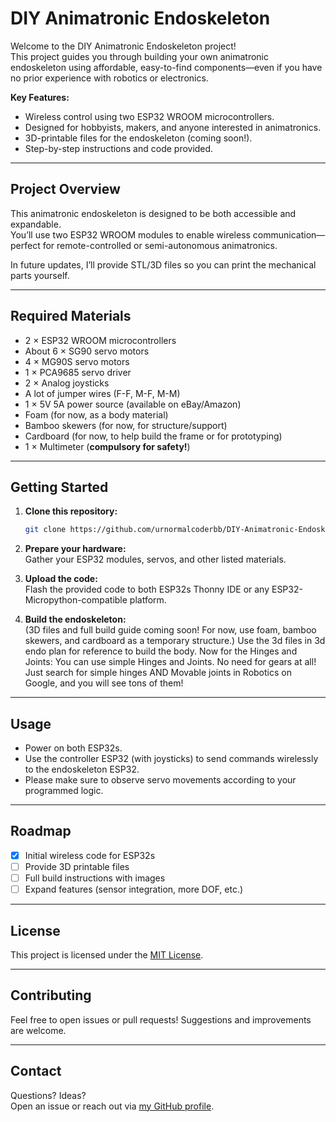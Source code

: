 # DIY Animatronic Endoskeleton

Welcome to the DIY Animatronic Endoskeleton project!  
This project guides you through building your own animatronic endoskeleton using affordable, easy-to-find components—even if you have no prior experience with robotics or electronics.

**Key Features:**
- Wireless control using two ESP32 WROOM microcontrollers.
- Designed for hobbyists, makers, and anyone interested in animatronics.
- 3D-printable files for the endoskeleton (coming soon!).
- Step-by-step instructions and code provided.

---

## Project Overview

This animatronic endoskeleton is designed to be both accessible and expandable.  
You’ll use two ESP32 WROOM modules to enable wireless communication—perfect for remote-controlled or semi-autonomous animatronics.

In future updates, I’ll provide STL/3D files so you can print the mechanical parts yourself.

---

## Required Materials

- 2 × ESP32 WROOM microcontrollers
- About 6 × SG90 servo motors
- 4 × MG90S servo motors
- 1 × PCA9685 servo driver
- 2 × Analog joysticks
- A lot of jumper wires (F-F, M-F, M-M)
- 1 × 5V 5A power source (available on eBay/Amazon)
- Foam (for now, as a body material)
- Bamboo skewers (for now, for structure/support)
- Cardboard (for now, to help build the frame or for prototyping)
- 1 × Multimeter (**compulsory for safety!**)

---

## Getting Started

1. **Clone this repository:**
   ```sh
   git clone https://github.com/urnormalcoderbb/DIY-Animatronic-Endoskeleton.git
   ```
2. **Prepare your hardware:**  
   Gather your ESP32 modules, servos, and other listed materials.

3. **Upload the code:**  
   Flash the provided code to both ESP32s Thonny IDE or any ESP32-Micropython-compatible platform.

4. **Build the endoskeleton:**  
   (3D files and full build guide coming soon! For now, use foam, bamboo skewers, and cardboard as a temporary structure.)
   Use the 3d files in 3d endo plan for reference to build the body.
   Now for the Hinges and Joints:
   You can use simple Hinges and Joints. No need for gears at all!
   Just search for simple hinges AND Movable joints in Robotics on Google, and you will see tons of them!
   

---

## Usage

- Power on both ESP32s.
- Use the controller ESP32 (with joysticks) to send commands wirelessly to the endoskeleton ESP32.
- Please make sure to observe servo movements according to your programmed logic.

---

## Roadmap

- [x] Initial wireless code for ESP32s
- [ ] Provide 3D printable files
- [ ] Full build instructions with images
- [ ] Expand features (sensor integration, more DOF, etc.)

---

## License

This project is licensed under the [MIT License](LICENSE).

---

## Contributing

Feel free to open issues or pull requests! Suggestions and improvements are welcome.

---

## Contact

Questions? Ideas?  
Open an issue or reach out via [my GitHub profile](https://github.com/urnormalcoderbb).
